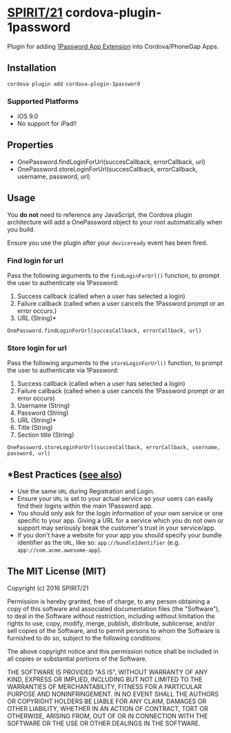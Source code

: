 # [SPIRIT/21](http://spirit21.com) cordova-plugin-1password

Plugin for adding [1Password App Extension](https://github.com/AgileBits/onepassword-app-extension) into Cordova/PhoneGap Apps.


## Installation

```
cordova plugin add cordova-plugin-1password
```

### Supported Platforms

- iOS 9.0
- No support for iPad!!

## Properties

- OnePassword.findLoginForUrl(succesCallback, errorCallback, url)
- OnePassword.storeLoginForUrl(succesCallback, errorCallback, username, password, url)

## Usage

You **do not** need to reference any JavaScript, the Cordova plugin architecture will add a OnePassword object to your root automatically when you build.

Ensure you use the plugin after your `deviceready` event has been fired.

### Find login for url

Pass the following arguments to the `findLoginForUrl()` function, to prompt the user to authenticate via 1Password:

1. Success callback (called when a user has selected a login)
2. Failure callback (called when a user cancels the 1Password prompt or an error occurs.)
5. URL (String)*

```
OnePassword.findLoginForUrl(succesCallback, errorCallback, url)
```

### Store login for url

Pass the following arguments to the `storeLoginForUrl()` function, to prompt the user to authenticate via 1Password:

1. Success callback (called when a user has selected a login)
2. Failure callback (called when a user cancels the 1Password prompt or an error occurs)
3. Username (String) 
4. Password (String)
5. URL (String)*
6. Title (String)
7. Section title (String)


```
OnePassword.storeLoginForUrl(succesCallback, errorCallback, username, password, url)
```

## *Best Practices ([see also](https://github.com/AgileBits/onepassword-app-extension#best-practices))

* Use the same `URL` during Registration and Login.
* Ensure your `URL` is set to your actual service so your users can easily find their logins within the main 1Password app.
* You should only ask for the login information of your own service or one specific to your app. Giving a URL for a service which you do not own or support may seriously break the customer's trust in your service/app.
* If you don't have a website for your app you should specify your bundle identifier as the `URL`, like so: `app://bundleIdentifier` (e.g. `app://com.acme.awesome-app`).


## The MIT License (MIT)

Copyright (c) 2016 SPIRIT/21

Permission is hereby granted, free of charge, to any person obtaining a copy
of this software and associated documentation files (the "Software"), to deal
in the Software without restriction, including without limitation the rights
to use, copy, modify, merge, publish, distribute, sublicense, and/or sell
copies of the Software, and to permit persons to whom the Software is
furnished to do so, subject to the following conditions:

The above copyright notice and this permission notice shall be included in all
copies or substantial portions of the Software.

THE SOFTWARE IS PROVIDED "AS IS", WITHOUT WARRANTY OF ANY KIND, EXPRESS OR
IMPLIED, INCLUDING BUT NOT LIMITED TO THE WARRANTIES OF MERCHANTABILITY,
FITNESS FOR A PARTICULAR PURPOSE AND NONINFRINGEMENT. IN NO EVENT SHALL THE
AUTHORS OR COPYRIGHT HOLDERS BE LIABLE FOR ANY CLAIM, DAMAGES OR OTHER
LIABILITY, WHETHER IN AN ACTION OF CONTRACT, TORT OR OTHERWISE, ARISING FROM,
OUT OF OR IN CONNECTION WITH THE SOFTWARE OR THE USE OR OTHER DEALINGS IN THE
SOFTWARE.